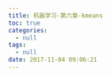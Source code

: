 ```yaml
---
title: 机器学习-第六章-kmeans
toc: true
categories:
  - null
tags:
  - null
date: 2017-11-04 09:06:21
---
```

